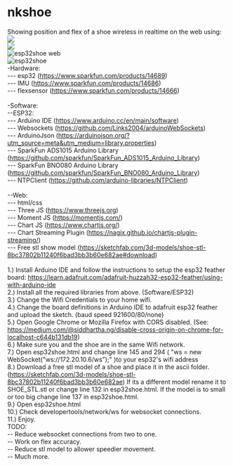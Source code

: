 # nkshoe</br>
Showing position and flex of a shoe wireless in realtime on the web using:
</br>
![](position.gif)
</br>
![](flex.gif)</br>
 <img src="http://www.andreaskadenbach.com/img/web.png" alt="esp32shoe web">
</br>
 <img src="http://www.andreaskadenbach.com/img/esp32shoe.JPG" alt="esp32shoe">
</br>
-Hardware:</br>
--- esp32 (https://www.sparkfun.com/products/14689)</br>
--- IMU (https://www.sparkfun.com/products/14686)</br>
--- flexsensor (https://www.sparkfun.com/products/14666)</br>
</br>
-Software:</br>
--ESP32:</br>
--- Arduino IDE (https://www.arduino.cc/en/main/software)</br>
--- Websockets (https://github.com/Links2004/arduinoWebSockets)</br>
--- ArduinoJson (https://arduinojson.org/?utm_source=meta&utm_medium=library.properties)</br>
--- SparkFun ADS1015 Arduino Library (https://github.com/sparkfun/SparkFun_ADS1015_Arduino_Library)</br>
--- SparkFun BNO080 Arduino Library (https://github.com/sparkfun/SparkFun_BNO080_Arduino_Library)</br>
--- NTPClient (https://github.com/arduino-libraries/NTPClient)</br>
</br>
--Web:</br>
--- html/css</br>
--- Three JS (https://www.threejs.org)</br>
--- Moment JS (https://momentjs.com/)</br>
--- Chart JS (https://www.chartjs.org/)</br>
--- Chart Streaming Plugin (https://nagix.github.io/chartjs-plugin-streaming/)</br>
--- Free stl show model (https://sketchfab.com/3d-models/shoe-stl-8bc37802b11240f6bad3bb3b60e682ae#download)
</br>
</br>
1.) Install Arduino IDE and follow the instructions to setup the esp32 feather board:
https://learn.adafruit.com/adafruit-huzzah32-esp32-feather/using-with-arduino-ide
</br>
2.) Install all the required libraries from above. (Software/ESP32)
</br>
3.) Change the Wifi Credentials to your home wifi.
</br>
4.) Change the board definitions in Arduino IDE to adafruit esp32 feather and upload the sketch. (baud speed 921600/80/none)
</br>
5.) Open Google Chrome or Mozilla Firefox with CORS disabled. (See: https://medium.com/@siddhartha.ng/disable-cross-origin-on-chrome-for-localhost-c644b131db19)
</br>
6.) Make sure you and the shoe are in the same Wifi network. 
</br>
7.) Open esp32shoe.html and change line 145 and 294 ( "ws = new WebSocket("ws://172.20.10.6/ws");" )to your esp32's wifi address 
</br>
8.) Download a free stl model of a shoe and place it in the ascii folder. (https://sketchfab.com/3d-models/shoe-stl-8bc37802b11240f6bad3bb3b60e682ae) If its a different model rename it to SHOE_STL.stl or change line 132 in esp32shoe.html.
If the model is to small or too big change line 137 in esp32shoe.html.
</br>
9.) Open esp32shoe.html 
</br>
10.) Check developertools/network/ws for websocket connections.
</br>
11.) Enjoy.
</br>
TODO:</br>
-- Reduce websocket connections from two to one.</br>
-- Work on flex accuracy.</br>
-- Reduce stl model to allower speedier movement.</br>
-- Much more.</br>
</br>


